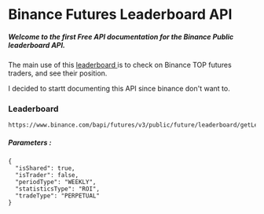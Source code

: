 # Binance Futures Leaderboard API 

##### Welcome to the first Free API documentation for the Binance Public leaderboard API. 

The main use of this [leaderboard ](https://www.binance.com/en/futures-activity/leaderboard/top-ranking) is to check on Binance TOP futures traders, and see their position. 

I decided to startt documenting this API since binance don't want to.

### Leaderboard

```
https://www.binance.com/bapi/futures/v3/public/future/leaderboard/getLeaderboardRank
```
##### Parameters : 
```
{
  "isShared": true,
  "isTrader": false,
  "periodType": "WEEKLY",
  "statisticsType": "ROI",
  "tradeType": "PERPETUAL"
}
```
